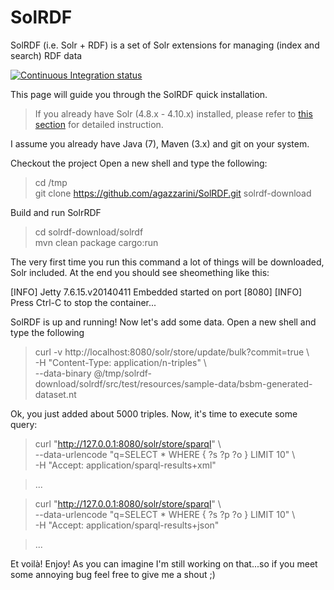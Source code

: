 SolRDF
======

SolRDF (i.e. Solr + RDF) is a set of Solr extensions for managing (index and search) RDF data

[![Continuous Integration status](https://secure.travis-ci.org/dakrone/clojure-opennlp.png)](https://travis-ci.org/agazzarini/SolRDF.svg?branch=master)

This page will guide you through the SolRDF quick installation. 

> If you already have Solr (4.8.x - 4.10.x) installed, please refer to [this section](https://github.com/agazzarini/SolRDF/wiki/User%20Guide#if-you-already-have-solr-installed) for detailed instruction.    

I assume you already have Java (7), Maven (3.x) and git on your system.

Checkout the project Open a new shell and type the following:

> cd /tmp  
> git clone https://github.com/agazzarini/SolRDF.git solrdf-download

Build and run SolrRDF

> cd solrdf-download/solrdf  
> mvn clean package cargo:run  

The very first time you run this command a lot of things will be downloaded, Solr included. At the end you should see sheomething like this:

[INFO] Jetty 7.6.15.v20140411 Embedded started on port [8080]
[INFO] Press Ctrl-C to stop the container... 

SolRDF is up and running! Now let's add some data. Open a new shell and type the following

> curl -v http://localhost:8080/solr/store/update/bulk?commit=true \  
  -H "Content-Type: application/n-triples" \  
  --data-binary @/tmp/solrdf-download/solrdf/src/test/resources/sample-data/bsbm-generated-dataset.nt  

Ok, you just added about 5000 triples. Now, it's time to execute some query:

> curl "http://127.0.0.1:8080/solr/store/sparql" \  
  --data-urlencode "q=SELECT * WHERE { ?s ?p ?o } LIMIT 10" \  
  -H "Accept: application/sparql-results+xml"  

> ...      

>  curl "http://127.0.0.1:8080/solr/store/sparql" \   
  --data-urlencode "q=SELECT * WHERE { ?s ?p ?o } LIMIT 10" \  
  -H "Accept: application/sparql-results+json"  
  
>  ...

Et voilà! Enjoy! As you can imagine I'm still working on that...so if you meet some annoying bug feel free to give me a shout ;)

